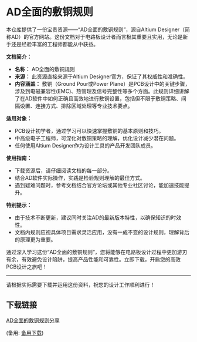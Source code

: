  # AD全面的敷铜规则

 本仓库提供了一份宝贵资源——“AD全面的敷铜规则”，源自Altium Designer（简称AD）的官方网站。这份文档对于电路板设计者而言极其重要且实用，无论是新手还是经验丰富的工程师都能从中获益。

 **文档简介：**
 - **名称：** AD全面的敷铜规则
 - **来源：** 此资源直接来源于Altium Designer官方，保证了其权威性和准确性。
 - **内容涵盖：** 敷铜（Ground Pour或Power Plane）是PCB设计中的关键步骤，涉及到电磁兼容性(EMC)、热管理及信号完整性等多个方面。此规则详细讲解了在AD软件中如何正确且高效地进行敷铜设置，包括但不限于敷铜策略、间隔设置、连接方式、排除区域处理等专业技术要点。

 **适用对象：**
 - PCB设计初学者，通过学习可以快速掌握敷铜的基本原则和技巧。
 - 中高级电子工程师，可深化对敷铜策略的理解，优化设计减少潜在问题。
 - 任何使用Altium Designer作为设计工具的产品开发团队成员。

 **使用指南：**
 - 下载资源后，请仔细阅读文档的每一部分。
 - 结合AD软件实际操作，实践是检验规则理解的最佳方式。
 - 遇到疑难问题时，参考文档结合官方论坛或其他专业社区讨论，能加速技能提升。

 **特别提示：**
 - 由于技术不断更新，建议同时关注AD的最新版本特性，以确保知识的时效性。
 - 文档内规则应视具体项目需求灵活应用，没有一成不变的设计规则，理解背后的原理更为重要。

 通过深入学习这份“AD全面的敷铜规则”，您将能够在电路板设计过程中更加游刃有余，有效避免设计陷阱，提高产品性能和可靠性。立即下载，开启您的高效PCB设计之旅吧！

 ---

 请根据实际需要下载并运用这份资料，祝您的设计工作顺利进行！

 ## 下载链接
 [AD全面的敷铜规则分享](https://pan.quark.cn/s/081abad25061) 

 (备用: [备用下载](https://pan.baidu.com/s/1_mIi0gr7SYIWmPdAImzhBw?pwd=1234))
